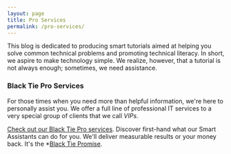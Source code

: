 ```yaml
---
layout: page
title: Pro Services
permalink: /pro-services/
---
```

This blog is dedicated to producing smart tutorials aimed at helping you solve common technical problems and promoting technical literacy.  In short, we aspire to make technology simple.  We realize, however, that a tutorial is not always enough; sometimes, we need assistance.

### Black Tie Pro Services

For those times when you need more than helpful information, we're here to personally assist you.  We offer a full line of professional IT services to a very special group of clients that we call *VIPs*.  

[Check out our Black Tie Pro services](http://www.blacktie.pro).  Discover first-hand what our Smart Assistants can do for you.  We'll deliver measurable results or your money back.  It's the *[Black Tie Promise](http://www.blacktie.pro/our-promise).  
